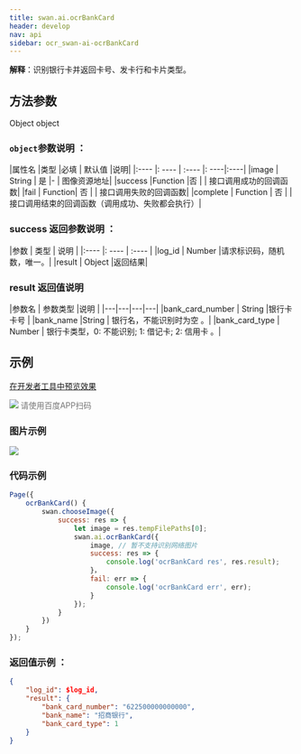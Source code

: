 ```yaml
---
title: swan.ai.ocrBankCard
header: develop
nav: api
sidebar: ocr_swan-ai-ocrBankCard
---
```


 

**解释**：识别银行卡并返回卡号、发卡行和卡片类型。

 
## 方法参数

Object object

### `object`参数说明 ：

|属性名 |类型  |必填 | 默认值 |说明|
|:---- |: ---- | :---- |: ----|:----|
|image | String | 是   |- | 图像资源地址|
|success |Function    |否 | |      接口调用成功的回调函数|
|fail |   Function|    否  | |     接口调用失败的回调函数|
|complete  |  Function  |  否   | |    接口调用结束的回调函数（调用成功、失败都会执行）|

### success 返回参数说明 ：

|参数 | 类型 | 说明  |
|:---- |: ---- | :---- |
|log_id | Number |请求标识码，随机数，唯一。|
|result | Object |返回结果|

### result 返回值说明 

|参数名 | 参数类型 |说明  |
|---|---|---|---|
|bank_card_number  |  String  |银行卡卡号 |
|bank_name |String | 银行名，不能识别时为空 。|
|bank_card_type | Number | 银行卡类型，0: 不能识别; 1: 借记卡; 2: 信用卡 。|

## 示例

<a href="swanide://fragment/1e8e28ffd4bb694c9c9b006da1b3f31c1569500427353" title="在开发者工具中预览效果" target="_self">在开发者工具中预览效果</a>

<div class='scan-code-container'>
    <img src="https://b.bdstatic.com/miniapp/assets/images/doc_demo/ocrBankCard.png" class="demo-qrcode-image" />
    <font color=#777 12px>请使用百度APP扫码</font>
</div>


### 图片示例 

<div class="m-doc-custom-examples">
    <div class="m-doc-custom-examples-correct">
        <img src="https://b.bdstatic.com/miniapp/images/ocrBankCard.gif">
    </div>
    <div class="m-doc-custom-examples-correct">
        <img src=" ">
    </div>
    <div class="m-doc-custom-examples-correct">
        <img src=" ">
    </div>     
</div>

### 代码示例 




```js
Page({
    ocrBankCard() {
        swan.chooseImage({
            success: res => {
                let image = res.tempFilePaths[0];
                swan.ai.ocrBankCard({
                    image, // 暂不支持识别网络图片
                    success: res => {
                        console.log('ocrBankCard res', res.result);
                    }，
                    fail: err => {
                        console.log('ocrBankCard err', err);
                    }
                });
            }
        })
    }
});
```

### 返回值示例 ：
```json
{
    "log_id": $log_id,
    "result": {
        "bank_card_number": "622500000000000",
        "bank_name": "招商银行",
        "bank_card_type": 1
    }
}
```